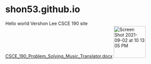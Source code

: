 # shon53.github.io
Hello world Vershon Lee CSCE 190 site
[CSCE_190_Problem_Solving_Music_Translator.docx](https://github.com/Shon53/shon53.github.io/files/7102860/CSCE_190_Problem_Solving_Music_Translator.docx)
<img width="100" alt="Screen Shot 2021-09-02 at 10 13 05 PM" src="https://user-images.githubusercontent.com/89408687/131940238-3ab02ca9-06ef-406d-911c-789bf2395bc7.png">

